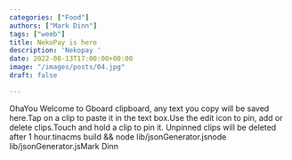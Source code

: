 ```yaml
---
categories: ["Food"]
authors: ["Mark Dinn"]
tags: ["weeb"]
title: NekoPay is here
description: 'Nekopay '
date: 2022-08-13T17:00:00+00:00
image: "/images/posts/04.jpg"
draft: false

---
```

OhaYou Welcome to Gboard clipboard, any text you copy will be saved here.Tap on a clip to paste it in the text box.Use the edit icon to pin, add or delete clips.Touch and hold a clip to pin it. Unpinned clips will be deleted after 1 hour.tinacms build && node lib/jsonGenerator.jsnode lib/jsonGenerator.jsMark Dinn
